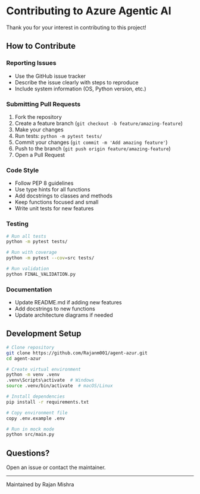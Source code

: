 # Contributing to Azure Agentic AI

Thank you for your interest in contributing to this project!

## How to Contribute

### Reporting Issues
- Use the GitHub issue tracker
- Describe the issue clearly with steps to reproduce
- Include system information (OS, Python version, etc.)

### Submitting Pull Requests
1. Fork the repository
2. Create a feature branch (`git checkout -b feature/amazing-feature`)
3. Make your changes
4. Run tests: `python -m pytest tests/`
5. Commit your changes (`git commit -m 'Add amazing feature'`)
6. Push to the branch (`git push origin feature/amazing-feature`)
7. Open a Pull Request

### Code Style
- Follow PEP 8 guidelines
- Use type hints for all functions
- Add docstrings to classes and methods
- Keep functions focused and small
- Write unit tests for new features

### Testing
```bash
# Run all tests
python -m pytest tests/

# Run with coverage
python -m pytest --cov=src tests/

# Run validation
python FINAL_VALIDATION.py
```

### Documentation
- Update README.md if adding new features
- Add docstrings to new functions
- Update architecture diagrams if needed

## Development Setup

```bash
# Clone repository
git clone https://github.com/Rajanm001/agent-azur.git
cd agent-azur

# Create virtual environment
python -m venv .venv
.venv\Scripts\activate  # Windows
source .venv/bin/activate  # macOS/Linux

# Install dependencies
pip install -r requirements.txt

# Copy environment file
copy .env.example .env

# Run in mock mode
python src/main.py
```

## Questions?

Open an issue or contact the maintainer.

---

Maintained by Rajan Mishra
